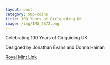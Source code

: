 ```yaml
---
layout: post
category: 50p-coins
title: 100 Years of Girlguiding UK
image: /img/IMG_2672.png
---
```


Celebrating 100 Years of Girlguiding UK

Designed by Jonathan Evans and Donna Hainan

[Royal Mint Link](http://www.royalmint.com/discover/uk-coins/coin-design-and-specifications/fifty-pence-coin/2010-girlguiding)
